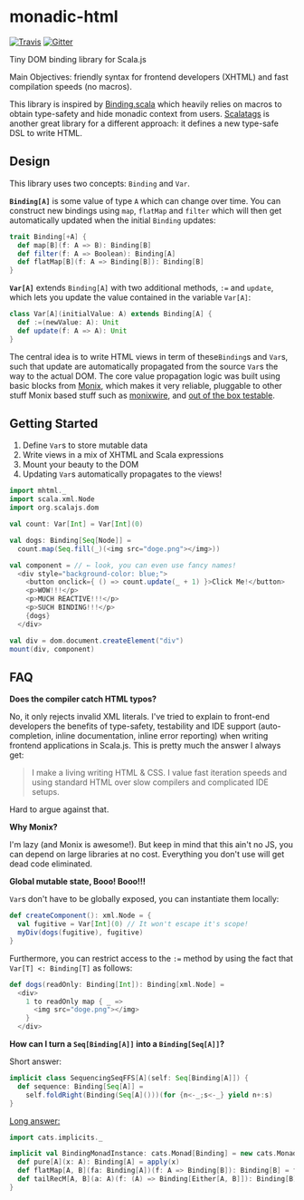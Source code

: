 # monadic-html

[![Travis](https://travis-ci.org/OlivierBlanvillain/monadic-html.svg?branch=master)](https://travis-ci.org/OlivierBlanvillain/monadic-html) [![Gitter](https://badges.gitter.im/Join%20Chat.svg)](https://gitter.im/OlivierBlanvillain/monadic-html?utm_source=badge&utm_medium=badge&utm_campaign=pr-badge&utm_content=badge)

Tiny DOM binding library for Scala.js

Main Objectives: friendly syntax for frontend developers (XHTML) and fast compilation speeds (no macros).

This library is inspired by [Binding.scala](https://github.com/ThoughtWorksInc/Binding.scala)
which heavily relies on macros to obtain type-safety and hide monadic context from users. [Scalatags](https://github.com/lihaoyi/scalatags) is another great library for a different approach: it defines a new type-safe DSL to write HTML.

## Design

This library uses two concepts: `Binding` and `Var`.

**`Binding[A]`** is some value of type `A` which can change over time. You can construct new bindings using `map`, `flatMap` and `filter` which will then get automatically updated when the initial `Binding` updates:

```scala
trait Binding[+A] {
  def map[B](f: A => B): Binding[B]
  def filter(f: A => Boolean): Binding[A]
  def flatMap[B](f: A => Binding[B]): Binding[B]
}
```

**`Var[A]`** extends `Binding[A]` with two additional methods, `:=` and `update`, which lets you update the value contained in the variable `Var[A]`:

```scala
class Var[A](initialValue: A) extends Binding[A] {
  def :=(newValue: A): Unit
  def update(f: A => A): Unit
}
```

The central idea is to write HTML views in term of these`Binding`s and `Var`s, such that update are automatically propagated from the source `Var`s the way to the actual DOM. The core value propagation logic was built using basic blocks from [Monix](https://github.com/monixio/monix), which makes it very reliable, pluggable to other stuff Monix based stuff such as [monixwire](https://github.com/OlivierBlanvillain/monixwire), and [out of the box testable](src/test/scala/BindingTests.scala).

## Getting Started

1. Define `Var`s to store mutable data
2. Write views in a mix of XHTML and Scala expressions
3. Mount your beauty to the DOM
4. Updating `Var`s automatically propagates to the views!

```scala
import mhtml._
import scala.xml.Node
import org.scalajs.dom

val count: Var[Int] = Var[Int](0)

val dogs: Binding[Seq[Node]] =
  count.map(Seq.fill(_)(<img src="doge.png"></img>))

val component = // ← look, you can even use fancy names!
  <div style="background-color: blue;">
    <button onclick={ () => count.update(_ + 1) }>Click Me!</button>
    <p>WOW!!!</p>
    <p>MUCH REACTIVE!!!</p>
    <p>SUCH BINDING!!!</p>
    {dogs}
  </div>

val div = dom.document.createElement("div")
mount(div, component)
```

## FAQ

**Does the compiler catch HTML typos?**

No, it only rejects invalid XML literals. I've tried to explain to front-end developers the benefits of type-safety, testability and IDE support (auto-completion, inline documentation, inline error reporting) when writing frontend applications in Scala.js. This is pretty much the answer I always get:

> I make a living writing HTML & CSS. I value fast iteration speeds and using standard HTML over slow compilers and complicated IDE setups.

Hard to argue against that.

**Why Monix?**

I'm lazy (and Monix is awesome!). But keep in mind that this ain't no JS, you can depend on large libraries at no cost. Everything you don't use will get dead code eliminated.


**Global mutable state, Booo! Booo!!!**

`Var`s don't have to be globally exposed, you can instantiate them locally:

```scala
def createComponent(): xml.Node = {
  val fugitive = Var[Int](0) // It won't escape it's scope!
  myDiv(dogs(fugitive), fugitive)
}
```

Furthermore, you can restrict access to the `:=` method by using the fact that `Var[T] <: Binding[T]` as follows:

```scala
def dogs(readOnly: Binding[Int]): Binding[xml.Node] =
  <div>
    1 to readOnly map { _ =>
      <img src="doge.png"></img>
    }
  </div>
```

**How can I turn a `Seq[Binding[A]]` into a `Binding[Seq[A]]`?**

Short answer:

```scala
implicit class SequencingSeqFFS[A](self: Seq[Binding[A]]) {
  def sequence: Binding[Seq[A]] =
    self.foldRight(Binding(Seq[A]()))(for {n<-_;s<-_} yield n+:s)
}
```

[Long answer:](https://github.com/typelevel/cats/blob/master/docs/src/main/tut/traverse.md)

```scala
import cats.implicits._

implicit val BindingMonadInstance: cats.Monad[Binding] = new cats.Monad[Binding] {
  def pure[A](x: A): Binding[A] = apply(x)
  def flatMap[A, B](fa: Binding[A])(f: A => Binding[B]): Binding[B] = fa.flatMap(f)
  def tailRecM[A, B](a: A)(f: (A) => Binding[Either[A, B]]): Binding[B] = defaultTailRecM(a)(f)
}
```
